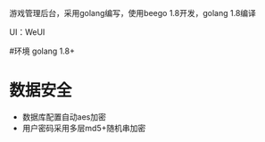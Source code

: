 游戏管理后台，采用golang编写，使用beego 1.8开发，golang 1.8编译 

UI：WeUI

#环境
golang 1.8+ 


# 数据安全

* 数据库配置自动aes加密
* 用户密码采用多层md5+随机串加密
